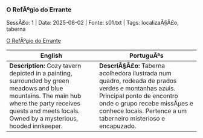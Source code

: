 ﻿### O RefÃºgio do Errante

SessÃ£o: 1 | Data: 2025-08-02 | Fonte: s01.txt | Tags: localizaÃ§Ã£o, taberna

[O RefÃºgio do Errante](refugio_do_errante.png)

| English | PortuguÃªs |
|---------|-----------|
| **Description:** Cozy tavern depicted in a painting, surrounded by green meadows and blue mountains. The main hub where the party receives quests and meets locals. Owned by a mysterious, hooded innkeeper. | **DescriÃ§Ã£o:** Taberna acolhedora ilustrada num quadro, rodeada de prados verdes e montanhas azuis. Principal ponto de encontro onde o grupo recebe missÃµes e conhece locais. Pertence a um taberneiro misterioso e encapuzado. |

























